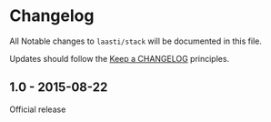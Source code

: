 # Changelog

All Notable changes to `laasti/stack` will be documented in this file.

Updates should follow the [Keep a CHANGELOG](http://keepachangelog.com/) principles.


## 1.0 - 2015-08-22

Official release
